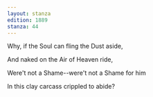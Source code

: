 ```yaml
---
layout: stanza
edition: 1889
stanza: 44
---
```


Why, if the Soul can fling the Dust aside,

And naked on the Air of Heaven ride,

Were't not a Shame--were't not a Shame for him

In this clay carcass crippled to abide?